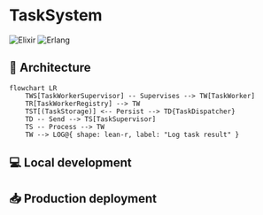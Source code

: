 # TaskSystem

![Elixir](https://img.shields.io/badge/1.18.0-535353?&logo=elixir&logoColor=white&label=Elixir&labelColor=%234B275F&style=flat-square)
![Erlang](https://img.shields.io/badge/27.2-535353?logo=erlang&logoColor=fff&label=Erlang&labelColor=A90533&style=flat-square)

## 🏬 Architecture

```mermaid
flowchart LR
    TWS[TaskWorkerSupervisor] -- Supervises --> TW[TaskWorker]
    TR[TaskWorkerRegistry] --> TW
    TST[(TaskStorage)] <-- Persist --> TD{TaskDispatcher} 
    TD -- Send --> TS[TaskSupervisor]
    TS -- Process --> TW
    TW --> LOG@{ shape: lean-r, label: "Log task result" }
```

## 💻 Local development

## 📥 Production deployment